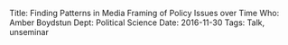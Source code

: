 Title: Finding Patterns in Media Framing of Policy Issues over Time
Who: Amber Boydstun
Dept: Political Science
Date: 2016-11-30
Tags: Talk, unseminar
